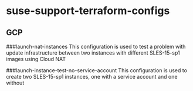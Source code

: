 # suse-support-terraform-configs


## GCP

###launch-nat-instances
This configuration is used to test a problem with update infrastructure between two instances with different SLES-15-sp1 images using Cloud NAT

###launch-instance-test-no-service-account
This configuration is used to create two SLES-15-sp1 instances, one with a service account and one without
